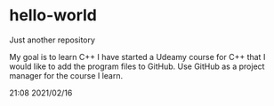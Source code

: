 # hello-world
Just another repository

My goal is to learn C++
I have started a Udeamy course for C++ that I would like to add the program files to GitHub. Use GitHub as a project manager for the course I learn.

21:08 2021/02/16
